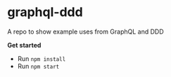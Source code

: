 # graphql-ddd
A repo to show example uses from GraphQL and DDD

**Get started**
- Run `npm install`
- Run `npm start`
